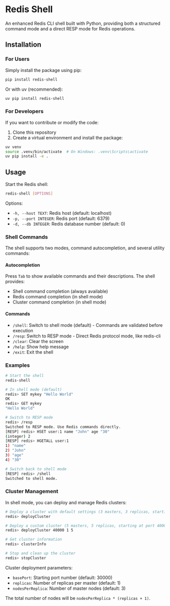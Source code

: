 # Redis Shell

An enhanced Redis CLI shell built with Python, providing both a structured command mode and a direct RESP mode for Redis operations.

## Installation

### For Users
Simply install the package using pip:
```bash
pip install redis-shell
```

Or with uv (recommended):
```bash
uv pip install redis-shell
```

### For Developers
If you want to contribute or modify the code:

1. Clone this repository
2. Create a virtual environment and install the package:
```bash
uv venv
source .venv/bin/activate  # On Windows: .venv\Scripts\activate
uv pip install -e .
```

## Usage

Start the Redis shell:
```bash
redis-shell [OPTIONS]
```

Options:
- `-h, --host TEXT`: Redis host (default: localhost)
- `-p, --port INTEGER`: Redis port (default: 6379)
- `-d, --db INTEGER`: Redis database number (default: 0)

### Shell Commands

The shell supports two modes, command autocompletion, and several utility commands:

#### Autocompletion
Press `Tab` to show available commands and their descriptions. The shell provides:
- Shell command completion (always available)
- Redis command completion (in shell mode)
- Cluster command completion (in shell mode)

#### Commands

- `/shell`: Switch to shell mode (default) - Commands are validated before execution
- `/resp`: Switch to RESP mode - Direct Redis protocol mode, like redis-cli
- `/clear`: Clear the screen
- `/help`: Show help message
- `/exit`: Exit the shell

### Examples

```bash
# Start the shell
redis-shell

# In shell mode (default)
redis> SET mykey "Hello World"
OK
redis> GET mykey
"Hello World"

# Switch to RESP mode
redis> /resp
Switched to RESP mode. Use Redis commands directly.
[RESP] redis> HSET user:1 name "John" age "30"
(integer) 2
[RESP] redis> HGETALL user:1
1) "name"
2) "John"
3) "age"
4) "30"

# Switch back to shell mode
[RESP] redis> /shell
Switched to shell mode.
```

### Cluster Management

In shell mode, you can deploy and manage Redis clusters:

```bash
# Deploy a cluster with default settings (3 masters, 3 replicas, starting at port 30000)
redis> deployCluster

# Deploy a custom cluster (5 masters, 5 replicas, starting at port 40000)
redis> deployCluster 40000 1 5

# Get cluster information
redis> clusterInfo

# Stop and clean up the cluster
redis> stopCluster
```

Cluster deployment parameters:
- `basePort`: Starting port number (default: 30000)
- `replicas`: Number of replicas per master (default: 1)
- `nodesPerReplica`: Number of master nodes (default: 3)

The total number of nodes will be `nodesPerReplica * (replicas + 1)`.
